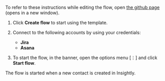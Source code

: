 To refer to these instructions while editing the flow, open [the github page](Create%20a%20task%20in%20Asana%20when%20a%20new%task%20is%20created%20in%20jira_instructions.md) (opens in a new window).

1.	Click **Create flow** to start using the template.
2.	Connect to the following accounts by using your credentials:
    - **Jira** 
	- **Asana**
	
3.	To start the flow, in the banner, open the options menu [⋮] and click **Start flow**.

The flow is started when a new contact is created in Insightly.
